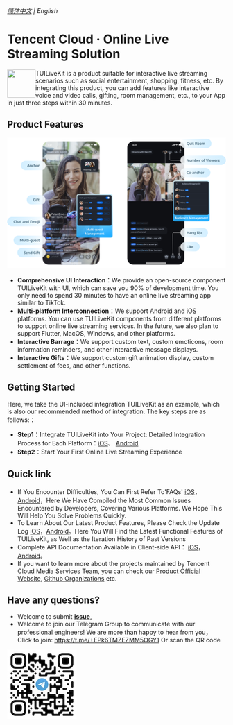 _[简体中文](README-zh_CN.md) | English_

# Tencent Cloud · Online Live Streaming Solution


<img src="https://qcloudimg.tencent-cloud.cn/raw/ec034fc6e4cf42cae579d32f5ab434a1.png" align="left" width=65 height=65>TUILiveKit is a product suitable for interactive live streaming scenarios such as social entertainment, shopping, fitness, etc. By integrating this product, you can add features like interactive voice and video calls, gifting, room management, etc., to your App in just three steps within 30 minutes.

## Product Features

<p align="center">
  <img src="https://github.com/Tencent-RTC/TUILiveKit/blob/main/Preview/tuilivekit.png"/>
</p>

- **Comprehensive UI Interaction**：We provide an open-source component TUILiveKit with UI, which can save you 90% of development time. You only need to spend 30 minutes to have an online live streaming app similar to TikTok.
- **Multi-platform Interconnection**：We support Android and iOS platforms. You can use TUILiveKit components from different platforms to support online live streaming services. In the future, we also plan to support Flutter, MacOS, Windows, and other platforms.
- **Interactive Barrage**：We support custom text, custom emoticons, room information reminders, and other interactive message displays.
- **Interactive Gifts**：We support custom gift animation display, custom settlement of fees, and other functions.



## Getting Started

Here, we take the UI-included integration TUILiveKit as an example, which is also our recommended method of integration. The key steps are as follows:：

- **Step1**：Integrate TUILiveKit into Your Project: Detailed Integration Process for Each Platform：[iOS](https://trtc.io/document/60036)、 [Android ](https://trtc.io/document/60037)
- **Step2**：Start Your First Online Live Streaming Experience



## Quick link

- If You Encounter Difficulties, You Can First Refer To'FAQs' [iOS](https://trtc.io/document/60048)，[Android](https://trtc.io/document/60043)，Here We Have Compiled the Most Common Issues Encountered by Developers, Covering Various Platforms. We Hope This Will Help You Solve Problems Quickly.
- To Learn About Our Latest Product Features, Please Check the Update Log [iOS](https://trtc.io/document/60047)，[Android](https://trtc.io/document/60042)。Here You Will Find the Latest Functional Features of TUILiveKit, as Well as the Iteration History of Past Versions
- Complete API Documentation Available in Client-side API： [iOS](https://trtc.io/document/60046)，[Android](https://trtc.io/document/60041)。
- If you want to learn more about the projects maintained by Tencent Cloud  Media Services Team, you can check our [Product Official Website](https://trtc.io/), [Github Organizations](https://github.com/LiteAVSDK) etc.


## Have any questions?
- Welcome to submit [**issue**](https://github.com/tencentyun/TUILiveRoom/issues),  
- Welcome to join our Telegram Group to communicate with our professional engineers! We are more than happy to hear from you，Click to join: https://t.me/+EPk6TMZEZMM5OGY1
Or scan the QR code 
<img src="https://github.com/Tencent-RTC/TUILiveKit/blob/main/Preview/telegram-code.jpg"/>
